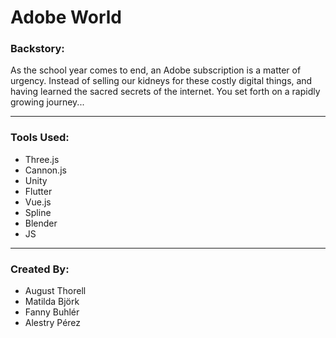 # Adobe World

### Backstory: 

As the school year comes to end, an Adobe subscription is a matter of urgency. Instead of selling our kidneys for these costly digital things, and having learned the sacred secrets of the internet. You set forth on a rapidly growing journey...

---
### Tools Used:

- Three.js
- Cannon.js
- Unity 
- Flutter
- Vue.js
- Spline
- Blender
- JS

---
### Created By: 

- August Thorell 
- Matilda Björk
- Fanny Buhlér
- Alestry Pérez
